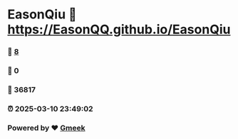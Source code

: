 # EasonQiu :link: https://EasonQQ.github.io/EasonQiu 
### :page_facing_up: [8](https://EasonQQ.github.io/EasonQiu/tag.html) 
### :speech_balloon: 0 
### :hibiscus: 36817 
### :alarm_clock: 2025-03-10 23:49:02 
### Powered by :heart: [Gmeek](https://github.com/Meekdai/Gmeek)
